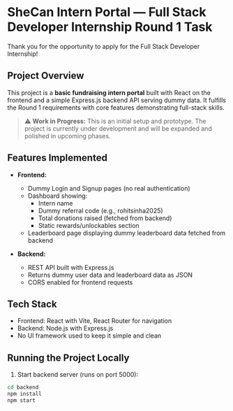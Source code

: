 # SheCan Intern Portal — Full Stack Developer Internship Round 1 Task

Thank you for the opportunity to apply for the Full Stack Developer Internship!

## Project Overview

This project is a **basic fundraising intern portal** built with React on the frontend and a simple Express.js backend API serving dummy data. It fulfills the Round 1 requirements with core features demonstrating full-stack skills.

> ⚠️ **Work in Progress:** This is an initial setup and prototype. The project is currently under development and will be expanded and polished in upcoming phases.

## Features Implemented

- **Frontend:**

  - Dummy Login and Signup pages (no real authentication)
  - Dashboard showing:
    - Intern name
    - Dummy referral code (e.g., rohitsinha2025)
    - Total donations raised (fetched from backend)
    - Static rewards/unlockables section
  - Leaderboard page displaying dummy leaderboard data fetched from backend

- **Backend:**
  - REST API built with Express.js
  - Returns dummy user data and leaderboard data as JSON
  - CORS enabled for frontend requests

## Tech Stack

- Frontend: React with Vite, React Router for navigation
- Backend: Node.js with Express.js
- No UI framework used to keep it simple and clean

## Running the Project Locally

1. Start backend server (runs on port 5000):

```bash
cd backend
npm install
npm start
```
